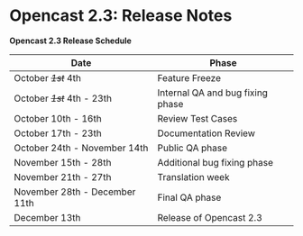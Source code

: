 Opencast 2.3: Release Notes
===========================

**Opencast 2.3 Release Schedule**

|Date                               |Phase
|-----------------------------------|---------------------------------
|October <del>*1st*</del> 4th       |Feature Freeze
|October <del>*1st*</del> 4th - 23th|Internal QA and bug fixing phase
|October 10th - 16th                |Review Test Cases
|October 17th - 23th                |Documentation Review
|October 24th - November 14th       |Public QA phase
|November 15th - 28th               |Additional bug fixing phase
|November 21th - 27th               |Translation week
|November 28th - December 11th      |Final QA phase
|December 13th                      |Release of Opencast 2.3
